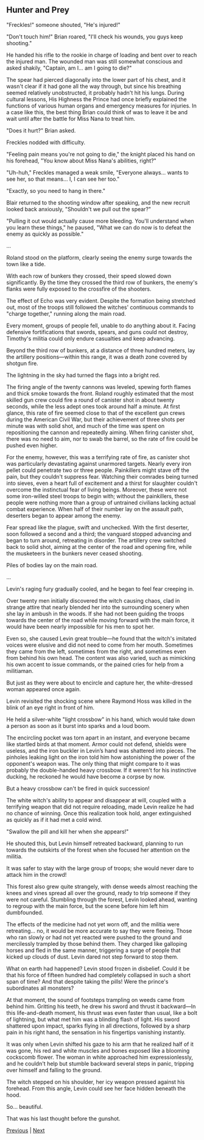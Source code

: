 ## Hunter and Prey
"Freckles!" someone shouted, "He's injured!"

"Don't touch him!" Brian roared, "I'll check his wounds, you guys keep shooting."

He handed his rifle to the rookie in charge of loading and bent over to reach the injured man. The wounded man was still somewhat conscious and asked shakily, "Captain, am I... am I going to die?"

The spear had pierced diagonally into the lower part of his chest, and it wasn't clear if it had gone all the way through, but since his breathing seemed relatively unobstructed, it probably hadn't hit his lungs. During cultural lessons, His Highness the Prince had once briefly explained the functions of various human organs and emergency measures for injuries. In a case like this, the best thing Brian could think of was to leave it be and wait until after the battle for Miss Nana to treat him.

"Does it hurt?" Brian asked.

Freckles nodded with difficulty.

"Feeling pain means you're not going to die," the knight placed his hand on his forehead, "You know about Miss Nana's abilities, right?"

"Uh-huh," Freckles managed a weak smile, "Everyone always... wants to see her, so that means... I, I can see her too."

"Exactly, so you need to hang in there."



Blair returned to the shooting window after speaking, and the new recruit looked back anxiously, "Shouldn't we pull out the spear?"

"Pulling it out would actually cause more bleeding. You'll understand when you learn these things," he paused, "What we can do now is to defeat the enemy as quickly as possible."

...

Roland stood on the platform, clearly seeing the enemy surge towards the town like a tide.

With each row of bunkers they crossed, their speed slowed down significantly. By the time they crossed the third row of bunkers, the enemy's flanks were fully exposed to the crossfire of the shooters.

The effect of Echo was very evident. Despite the formation being stretched out, most of the troops still followed the witches' continuous commands to "charge together," running along the main road.

Every moment, groups of people fell, unable to do anything about it. Facing defensive fortifications that swords, spears, and guns could not destroy, Timothy's militia could only endure casualties and keep advancing.

Beyond the third row of bunkers, at a distance of three hundred meters, lay the artillery positions—within this range, it was a death zone covered by shotgun fire.

The lightning in the sky had turned the flags into a bright red.



The firing angle of the twenty cannons was leveled, spewing forth flames and thick smoke towards the front. Roland roughly estimated that the most skilled gun crew could fire a round of canister shot in about twenty seconds, while the less adept ones took around half a minute. At first glance, this rate of fire seemed close to that of the excellent gun crews during the American Civil War, but their achievement of three shots per minute was with solid shot, and much of the time was spent on repositioning the cannon and repeatedly aiming. When firing canister shot, there was no need to aim, nor to swab the barrel, so the rate of fire could be pushed even higher.



For the enemy, however, this was a terrifying rate of fire, as canister shot was particularly devastating against unarmored targets. Nearly every iron pellet could penetrate two or three people. Painkillers might stave off the pain, but they couldn't suppress fear. Watching their comrades being turned into sieves, even a heart full of excitement and a thirst for slaughter couldn't overcome the instinctual fear of living beings. Moreover, these were not some iron-willed steel troops to begin with; without the painkillers, these people were nothing more than a group of untrained civilians lacking actual combat experience. When half of their number lay on the assault path, deserters began to appear among the enemy.



Fear spread like the plague, swift and unchecked. With the first deserter, soon followed a second and a third; the vanguard stopped advancing and began to turn around, retreating in disorder. The artillery crew switched back to solid shot, aiming at the center of the road and opening fire, while the musketeers in the bunkers never ceased shooting.



Piles of bodies lay on the main road.

...

Levin's raging fury gradually cooled, and he began to feel fear creeping in.



Over twenty men initially discovered the witch causing chaos, clad in strange attire that nearly blended her into the surrounding scenery when she lay in ambush in the woods. If she had not been guiding the troops towards the center of the road while moving forward with the main force, it would have been nearly impossible for his men to spot her.



Even so, she caused Levin great trouble—he found that the witch's imitated voices were elusive and did not need to come from her mouth. Sometimes they came from the left, sometimes from the right, and sometimes even from behind his own head. The content was also varied, such as mimicking his own accent to issue commands, or the pained cries for help from a militiaman.



But just as they were about to encircle and capture her, the white-dressed woman appeared once again.



Levin revisited the shocking scene where Raymond Hoss was killed in the blink of an eye right in front of him.

He held a silver-white "light crossbow" in his hand, which would take down a person as soon as it burst into sparks and a loud boom.

The encircling pocket was torn apart in an instant, and everyone became like startled birds at that moment. Armor could not defend, shields were useless, and the iron buckler in Levin’s hand was shattered into pieces. The pinholes leaking light on the iron told him how astonishing the power of the opponent's weapon was. The only thing that might compare to it was probably the double-handed heavy crossbow. If it weren't for his instinctive ducking, he reckoned he would have become a corpse by now.

But a heavy crossbow can't be fired in quick succession!

The white witch's ability to appear and disappear at will, coupled with a terrifying weapon that did not require reloading, made Levin realize he had no chance of winning. Once this realization took hold, anger extinguished as quickly as if it had met a cold wind.

"Swallow the pill and kill her when she appears!"

He shouted this, but Levin himself retreated backward, planning to run towards the outskirts of the forest when she focused her attention on the militia.

It was safer to stay with the large group of troops; she would never dare to attack him in the crowd!

This forest also grew quite strangely, with dense weeds almost reaching the knees and vines spread all over the ground, ready to trip someone if they were not careful. Stumbling through the forest, Levin looked ahead, wanting to regroup with the main force, but the scene before him left him dumbfounded.



The effects of the medicine had not yet worn off, and the militia were retreating... no, it would be more accurate to say they were fleeing. Those who ran slowly or had not yet reacted were pushed to the ground and mercilessly trampled by those behind them. They charged like galloping horses and fled in the same manner, triggering a surge of people that kicked up clouds of dust. Levin dared not step forward to stop them.



What on earth had happened? Levin stood frozen in disbelief. Could it be that his force of fifteen hundred had completely collapsed in such a short span of time? And that despite taking the pills! Were the prince's subordinates all monsters?



At that moment, the sound of footsteps trampling on weeds came from behind him. Gritting his teeth, he drew his sword and thrust it backward—In this life-and-death moment, his thrust was even faster than usual, like a bolt of lightning, but what met him was a blinding flash of light. His sword shattered upon impact, sparks flying in all directions, followed by a sharp pain in his right hand, the sensation in his fingertips vanishing instantly.



It was only when Levin shifted his gaze to his arm that he realized half of it was gone, his red and white muscles and bones exposed like a blooming cockscomb flower. The woman in white approached him expressionlessly, and he couldn't help but stumble backward several steps in panic, tripping over himself and falling to the ground.



The witch stepped on his shoulder, her icy weapon pressed against his forehead. From this angle, Levin could see her face hidden beneath the hood.



So... beautiful.



That was his last thought before the gunshot.





[Previous](CH0199.md) | [Next](CH0201.md)
